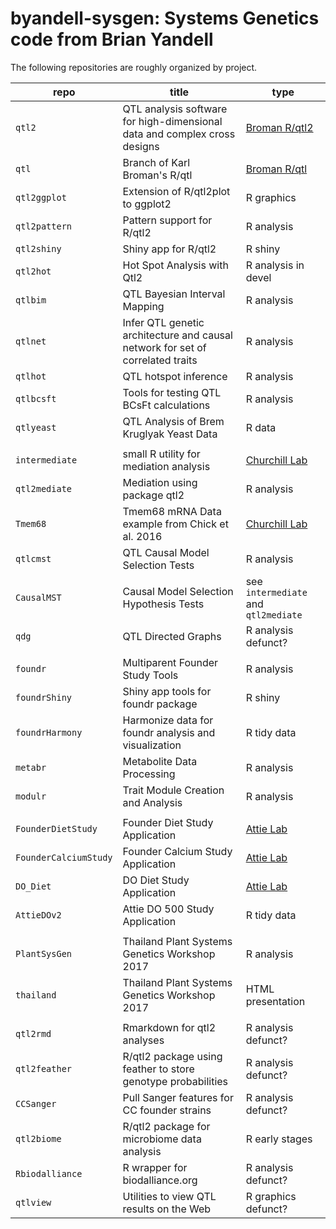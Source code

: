 # byandell-sysgen: Systems Genetics code from Brian Yandell

The following repositories are roughly organized by project.

| repo | title | type |
| ---- | ----- | ----- |
| `qtl2` |QTL analysis software for high-dimensional data and complex cross designs | [Broman R/qtl2](https://kbroman.org/qtl2/) |
| `qtl` | Branch of Karl Broman's R/qtl | [Broman R/qtl](https://rqtl.org/) |
| `qtl2ggplot` | Extension of R/qtl2plot to ggplot2 | R graphics |
| `qtl2pattern` | Pattern support for R/qtl2 | R analysis |
| `qtl2shiny` | Shiny app for R/qtl2 | R shiny |
| `qtl2hot` | Hot Spot Analysis with Qtl2 | R analysis in devel |
| `qtlbim` | QTL Bayesian Interval Mapping | R analysis |
| `qtlnet` | Infer QTL genetic architecture and causal network for set of correlated traits | R analysis |
| `qtlhot` | QTL hotspot inference | R analysis |
| `qtlbcsft` | Tools for testing QTL BCsFt calculations | R analysis |
| `qtlyeast` | QTL Analysis of Brem Kruglyak Yeast Data | R data |
|||
| `intermediate` | small R utility for mediation analysis | [Churchill Lab](https://github.com/churchill-lab/intermediate) |
| `qtl2mediate` | Mediation using package qtl2 | R analysis |
| `Tmem68` | Tmem68 mRNA Data example from Chick et al. 2016 | [Churchill Lab](https://github.com/churchill-lab/intermediate) |
| `qtlcmst` | QTL Causal Model Selection Tests | R analysis |
| `CausalMST` | Causal Model Selection Hypothesis Tests | see `intermediate` and `qtl2mediate` |
| `qdg` | QTL Directed Graphs | R analysis defunct? |
|||
| `foundr` | Multiparent Founder Study Tools | R analysis |
| `foundrShiny` | Shiny app tools for foundr package | R shiny |
| `foundrHarmony` | Harmonize data for foundr analysis and visualization | R tidy data |
| `metabr` | Metabolite Data Processing | R analysis |
| `modulr` | Trait Module Creation and Analysis | R analysis |
|||
| `FounderDietStudy` | Founder Diet Study Application | [Attie Lab](https://github.com/AttieLab-Systems-Genetics) |
| `FounderCalciumStudy` | Founder Calcium Study Application | [Attie Lab](https://github.com/AttieLab-Systems-Genetics) |
| `DO_Diet` | DO Diet Study Application | [Attie Lab](https://github.com/AttieLab-Systems-Genetics) |
| `AttieDOv2` | Attie DO 500 Study Application | R tidy data |
|||
| `PlantSysGen` | Thailand Plant Systems Genetics Workshop 2017 | R analysis |
| `thailand` | Thailand Plant Systems Genetics Workshop 2017 | HTML presentation |
|||
| `qtl2rmd` | Rmarkdown for qtl2 analyses | R analysis defunct? |
| `qtl2feather` | R/qtl2 package using feather to store genotype probabilities | R analysis defunct? |
| `CCSanger` | Pull Sanger features for CC founder strains | R analysis defunct? |
| `qtl2biome` | R/qtl2 package for microbiome data analysis | R early stages |
| `Rbiodalliance` | R wrapper for biodalliance.org | R analysis defunct? |
| `qtlview` | Utilities to view QTL results on the Web | R graphics defunct? |
